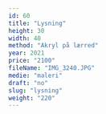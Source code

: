 ```yaml
---
id: 60
title: "Lysning"
height: 30
width: 40
method: "Akryl på lærred"
year: 2021
price: "2100"
fileName: "IMG_3240.JPG"
medie: "maleri"
draft: "no"
slug: "lysning"
weight: "220"
---
```

